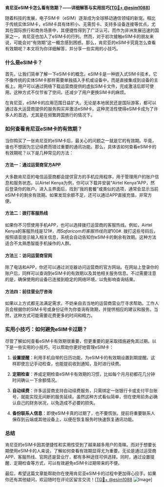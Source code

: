 **肯尼亚eSIM卡怎么看有效期？——详细解答与实用技巧[[TG💪+ @esim1088](https://t.me/s/esim1088)]**

随着科技的发展，电子SIM卡（eSIM）逐渐成为全球移动通信领域的新宠。相比于传统实体SIM卡，eSIM卡具有体积小、无需剪卡、支持多设备连接等优点，尤其在国际旅行和商务场景中，其便捷性得到了广泛认可。而作为非洲发展迅速的国家之一，肯尼亚也加入了eSIM卡的行列。然而，对于初次接触eSIM卡的朋友来说，可能会对“有效期”这一概念感到困惑。那么，肯尼亚的eSIM卡究竟怎么查看有效期呢？本文将为你详细解答，并分享一些实用的小技巧。

### 什么是eSIM卡？

首先，让我们简单了解一下eSIM卡的概念。eSIM卡是一种嵌入式SIM卡技术，它不像传统的实体SIM卡那样需要单独插入手机或设备中，而是直接集成到设备的主板上。用户可以通过网络下载运营商提供的虚拟SIM卡文件，完成激活后即可使用。这种方式不仅节省了空间，还减少了用户更换SIM卡的麻烦。

在肯尼亚，eSIM卡的应用范围日益扩大。无论是本地居民还是国际游客，都可以通过各大运营商提供的服务购买并激活eSIM卡。这种灵活性使得eSIM卡成为了许多人的首选，尤其是在频繁跨国旅行的情况下。

### 如何查看肯尼亚eSIM卡的有效期？

当你购买了一张肯尼亚的eSIM卡后，最关心的问题之一就是它的有效期。毕竟，谁也不想因为忘记续费而错过重要的通讯功能。那么，具体该如何查看eSIM卡的有效期呢？以下是几种常见的方法：

#### 方法一：通过运营商官方APP

大多数肯尼亚的电信运营商都会提供官方的手机应用程序，用于管理用户的账户信息和服务状态。以Airtel Kenya为例，你可以下载并安装“Airtel Kenya”APP，然后登录你的账户。进入主界面后，找到“我的套餐”或类似的选项，通常会显示当前eSIM卡的剩余有效期。如果发现余额不足，还可以通过APP直接充值，非常方便。

#### 方法二：拨打客服热线

如果你不习惯使用手机APP，也可以选择拨打运营商的客服热线。例如，Airtel Kenya的客服热线是*121#，而Safaricom的客服热线则是*100#. 拨打这些号码后，按照语音提示输入相关信息，系统会自动告知你eSIM卡的剩余有效期。这种方法适合不太熟悉智能手机操作的人群。

#### 方法三：访问运营商官网

除了电话和APP，你还可以通过浏览器访问运营商的官方网站。在网站上登录你的账户后，同样可以查询到eSIM卡的有效期以及其他相关服务信息。不过需要注意的是，确保使用的设备已连接到稳定的网络环境，以免影响查询结果。

#### 方法四：前往营业厅咨询

如果以上方式都无法满足需求，不妨亲自去当地的运营商营业厅寻求帮助。工作人员会根据你的SIM卡号或身份证件为你查询有效期，并提供相应的建议和服务。当然，这种方式可能需要花费更多的时间和精力。

### 实用小技巧：如何避免eSIM卡过期？

尽管了解如何查看eSIM卡有效期很重要，但更重要的是采取措施避免其过期。以下是一些实用的小技巧，可以帮助你更好地管理eSIM卡：

1. **设置提醒**：利用手机自带的日历功能，为eSIM卡的有效期设置到期提醒。这样即使忘记手动检查，也能提前收到通知，及时进行续费。
   
2. **定期检查**：养成定期检查eSIM卡有效期的习惯，比如每个月月初都花几分钟时间确认一下余额情况。

3. **自动续费**：许多运营商支持自动续费服务，只需绑定一张银行卡或支付平台账号，就能实现无间断的服务延续。虽然这种方式看似简单，但在使用前务必确认自己的财务状况，以免造成不必要的损失。

4. **备份联系人信息**：即使eSIM卡真的过期了，也不要慌张。提前将重要联系人保存到云端或其他设备上，以便在恢复服务时快速恢复通讯功能。

### 总结

肯尼亚的eSIM卡因其便捷性和实用性受到了越来越多用户的青睐。而对于想要长期使用eSIM卡的人来说，了解如何查看有效期显得尤为重要。无论是通过运营商APP、客服热线、官网还是营业厅，都有多种途径可供选择。同时，通过设置提醒、定期检查等方式，可以有效避免eSIM卡过期带来的不便。

最后，希望这篇文章能帮助你在使用肯尼亚eSIM卡的过程中更加得心应手。如果你还有其他疑问，欢迎随时在评论区留言交流！[[TG💪+ @esim1088](https://t.me/s/esim1088) ![Image](https://i.postimg.cc/4NQfJmqS/Snipaste-2025-05-13-00-14-12.png)]